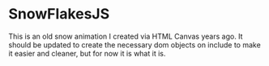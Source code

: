 # SnowFlakesJS

This is an old snow animation I created via HTML Canvas years ago.  It should be updated to create the necessary dom objects on include to make it easier and cleaner, but for now it is what it is.